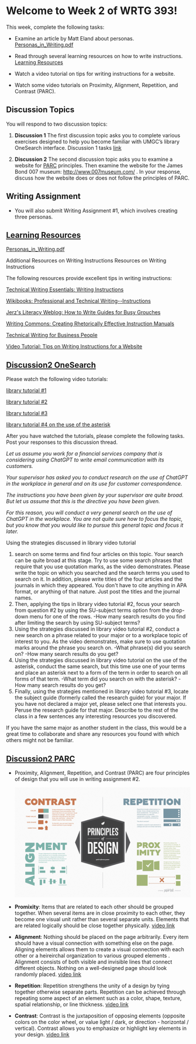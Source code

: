 # Welcome to Week 2 of WRTG 393!

This week, complete the following tasks:

- Examine an article by Matt Eland about personas. [Personas_in_Writing.pdf](WEEK2\Week2_LearningResource_Personas_in_Writing.pdf)

- Read through several learning resources on how to write instructions. [Learning Resources](#learning-resources)

- Watch a video tutorial on tips for writing instructions for a website.

- Watch some video tutorials on Proximity, Alignment, Repetition, and Contrast (PARC).

## Discussion Topics

You will respond to two discussion topics:

1. **Discussion 1** The first discussion topic asks you to complete various exercises designed to help you become familiar with UMGC’s library OneSearch interface. Discussion 1 tasks [link](#Discussion2-OneSearch)

2. **Discussion 2** The second discussion topic asks you to examine a website for  [PARC](#PARC) principles. Then examine the website for the James Bond 007 museum: http://www.007museum.com/ .  In your response, discuss how the website does or does not follow the principles of PARC.

## Writing Assignment

- You will also submit Writing Assignment #1, which involves creating three personas.

## [Learning Resources](#learning-resources)

<!-- link to Week2 Learning Resource -->
[Personas_in_Writing.pdf](WEEK2\Week2_LearningResource_Personas_in_Writing.pdf)

Additional Resources on Writing Instructions
Resources on Writing Instructions

The following resources provide excellent tips in writing instructions:

[Technical Writing Essentials: Writing Instructions]()

[Wikibooks: Professional and Technical Writing--Instructions]()

[Jerz's Literacy Weblog: How to Write Guides for Busy Grouches]()

[Writing Commons: Creating Rhetorically Effective Instruction Manuals]()

[Technical Writing for Business People](Technical_Writing_for_Business.pdf)

[Video Tutorial: Tips on Writing Instructions for a Website](https://app.screencast.com/qJUoIjhZjAdfI)

## [Discussion2 OneSearch](#Discussion2-OneSearch)

Please watch the following video tutorials:

[library tutorial #1](https://umgc-edu.zoom.us/rec/play/YgXrnz1KmwwUn27EtakakWhwJ0YlzPHej-dufns1MpyQwNLO0z2NAcoOEMNRK2hFfsF7qbHgCyD9qWV2.ADGt8U4rk6oo0SYs?canPlayFromShare=true&from=share_recording_detail&continueMode=true&componentName=rec-play&originRequestUrl=https%3A%2F%2Fumgc-edu.zoom.us%2Frec%2Fshare%2FkcZ9WhjMOE3aDldWeLcrMJB_lmjJB7WdDiQVOS3AKATvduBXowXLna6iP6q2YpOO.jAHTpjgNQYnCB2-o)

[library tutorial #2](https://umgc-edu.zoom.us/rec/play/fqyXzdfmj7Rbcae26qWygC7EqkSs8MpxM7IBz17B-jWE3dnSCu-afWXCEPrsD2xHa33gwjSUINRtcmls.P6D0zuERmUJ6ifTa?canPlayFromShare=true&from=share_recording_detail&continueMode=true&componentName=rec-play&originRequestUrl=https%3A%2F%2Fumgc-edu.zoom.us%2Frec%2Fshare%2FyRsI4NZ3njUmb1KN1rCqNY4T2f-NiQS00N0NzgUsbYbxy5l9vkb3AKslm3Lu3mlV.vu5euYmbaZnJTlqZ)
 
[library tutorial #3 ](https://umgc-edu.zoom.us/rec/play/GsaoDzTHeNOXf5Ow-PGx6I0a6wfJD7AS-vTl7nVv-r4Haews5KzyN0AJELzvE6_OS_7mz2UUfVB7ttq9.YzVA-rUkHMz03olH?canPlayFromShare=true&from=share_recording_detail&continueMode=true&componentName=rec-play&originRequestUrl=https%3A%2F%2Fumgc-edu.zoom.us%2Frec%2Fshare%2FtPgrB4dmlwuYLJInK9CYaIGp9jEebRgbscKAU2eW7B5giSv-DcxQZGQPOtcF5jOk.GNpq31DlY1iX8Iej)

[library tutorial #4 on the use of the asterisk](https://app.screencast.com/x5kfKDSb5jwRe)

After you have watched the tutorials, please complete the following tasks. Post your responses to this discussion thread.

*Let us assume you work for a financial services company that is considering using ChatGPT to write email communication with its customers.*

*Your supervisor has asked you to conduct research on the use of ChatGPT in the workplace in general and on its use for customer correspondence.*

*The instructions you have been given by your supervisor are quite broad. But let us assume that this is the directive you have been given.*

*For this reason, you will conduct a very general search on the use of ChatGPT in the workplace. You are not quite sure how to focus the topic, but you know that you would like to pursue this general topic and focus it later.*

Using the strategies discussed in library video tutorial 

1. search on some terms and find four articles on this topic. Your search can be quite broad at this stage. Try to use some search phrases that require that you use quotation marks, as the video demonstrates. Please write the topic on which you searched and the search terms you used to search on it. In addition, please write titles of the four articles and the journals in which they appeared. You don't have to cite anything in APA format, or anything of that nature. Just post the titles and the journal names.
2. Then, applying the tips in library video tutorial 
#2, focus your search from question #2 by using the SU-subject terms option from the drop-down menu for one of the rows. -How many search results do you find after limiting the search by using SU-subject terms?
3. Using the strategies discussed in library video tutorial #2, conduct a new search on a phrase related to your major or to a workplace topic of interest to you. As the video demonstrates, make sure to use quotation marks around the phrase you search on.
-What phrase(s) did you search on?
-How many search results do you get?
4. Using the strategies discussed in library video tutorial on the use of the asterisk, conduct the same search, but this time use one of your terms and place an asterisk next to a form of the term in order to search on all forms of that term.
-What term did you search on with the asterisk?
-How many search results do you get?
5. Finally, using the strategies mentioned in library video tutorial #3, locate the subject guide (formerly called the research guide) for your major. If you have not declared a major yet, please select one that interests you. Peruse the research guide for that major. Describe to the rest of the class in a few sentences any interesting resources you discovered.

If you have the same major as another student in the class, this would be a great time to collaborate and share any resources you found with which others might not be familiar.





## [Discussion2 PARC](#PARC)

- Proximity, Alignment, Repetition, and Contrast (PARC) are four principles of design that you will use in writing assignment #2.

    ![Alt text](image.png)

- **Promixity**: Items that are related to each other should be grouped together. When several items are in close proximity to each other, they become one visual unit rather than several separate units. Elements that are related logically should be close together physically. [video link](https://www.screencast.com/t/E9SAXwJh3rEw)

- **Alignment**: Nothing should be placed on the page arbitrarily. Every item should have a visual connection with something else on the page. Aligning elements allows them to create a visual connection with each other or a heireirchal organization to various grouped elements . Alignment consists of both visible and invisible lines that connect different objects. Nothing on a well-designed page should look randomly placed. [video link](https://www.screencast.com/t/QKt7FIc7fl)

- **Repetition**: Repetition strengthens the unity of a design by tying together otherwise separate parts. Repetition can be achieved through repeating some aspect of an element such as a color, shape, texture, spatial relationship, or line thickness. [video link](https://www.screencast.com/t/6Z2Z2Z2Z)

- **Contrast**: Contrast is the juxtaposition of opposing elements (opposite colors on the color wheel, or value light / dark, or direction - horizontal / vertical). Contrast allows you to emphasize or highlight key elements in your design. [video link](https://www.screencast.com/t/6Z2Z2Z2Z)



